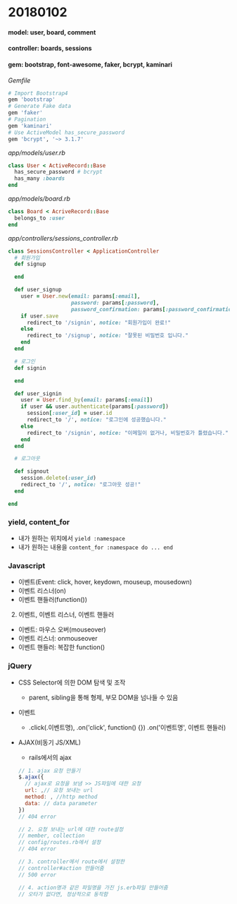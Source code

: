 # 20180102

#### model: user, board, comment

#### controller: boards, sessions

#### gem: bootstrap, font-awesome, faker, bcrypt, kaminari 



*Gemfile*

```ruby
# Import Bootstrap4
gem 'bootstrap'
# Generate Fake data
gem 'faker'
# Pagination
gem 'kaminari'
# Use ActiveModel has_secure_password
gem 'bcrypt', '~> 3.1.7'
```

*app/models/user.rb*

```ruby
class User < ActiveRecord::Base
  has_secure_password # bcrypt
  has_many :boards
end
```

*app/models/board.rb*

```ruby
class Board < AcriveRecord::Base
  belongs_to :user
end
```

*app/controllers/sessions_controller.rb*

```ruby
class SessionsController < ApplicationController
  # 회원가입
  def signup

  end

  def user_signup
    user = User.new(email: params[:email],
                    password: params[:password],
                    password_confirmation: params[:password_confirmation])
    if user.save
      redirect_to '/signin', notice: "회원가입이 완료!"
    else
      redirect_to '/signup', notice: "잘못된 비밀번호 입니다."
    end
  end

  # 로그인
  def signin

  end

  def user_signin
    user = User.find_by(email: params[:email])
    if user && user.authenticate(params[:password])
      session[:user_id] = user.id
      redirect_to '/', notice: "로그인에 성공했습니다."
    else
      redirect_to '/signin', notice: "이메일이 없거나, 비밀번호가 틀렸습니다."
    end
  end

  # 로그아웃

  def signout
    session.delete(:user_id)
    redirect_to '/', notice: "로그아웃 성공!"
  end

end

```

### yield, content_for

- 내가 원하는 위치에서 `yield :namespace`
- 내가 원하는 내용을 `content_for :namespace do ... end`

### Javascript

- 이벤트(Event: click, hover, keydown, mouseup, mousedown)
- 이벤트 리스너(on)
- 이벤트 핸들러(function())


2. 이벤트, 이벤트 리스너, 이벤트 핸들러

- 이벤트: 마우스 오버(mouseover)
- 이벤트 리스너: onmouseover
- 이벤트 핸들러: 복잡한 function()


### jQuery

- CSS Selector에 의한 DOM 탐색 및 조작

  - parent, sibling을 통해 형제, 부모 DOM을 넘나들 수 있음

- 이벤트

  - .click(.이벤트명), .on('click', function() {}) .on('이벤트명', 이벤트 핸들러)

- AJAX(비동기 JS/XML)

  - rails에서의 ajax

  ```javascript
  // 1. ajax 요청 만들기
  $.ajax({
    // ajax로 요청을 보냄 >> JS파일에 대한 요청
    url: ,// 요청 보내는 url
    method: , //http method
    data: // data parameter
  })
  // 404 error

  // 2. 요청 보내는 url에 대한 route설정
  // member, collection
  // config/routes.rb에서 설정
  // 404 error

  // 3. controller에서 route에서 설정한
  // controller#action 만들어줌
  // 500 error

  // 4. action명과 같은 파일명을 가진 js.erb파일 만들어줌
  // 오타가 없다면, 정상적으로 동작함
  ```

  ​